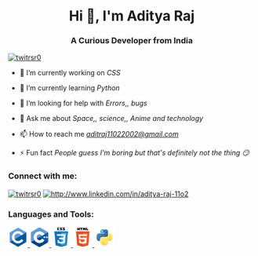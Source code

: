 <h1 align="center">Hi 👋, I'm Aditya Raj</h1>
<h3 align="center">A Curious Developer from India</h3>

<p align="left"> <a href="https://twitter.com/twitrsr0" target="blank"><img src="https://img.shields.io/twitter/follow/twitrsr0?logo=twitter&style=for-the-badge" alt="twitrsr0" /></a> </p>

- 🔭 I’m currently working on *CSS*

- 🌱 I’m currently learning *Python*

- 🤝 I’m looking for help with *Errors,, bugs*

- 💬 Ask me about *Space,, science,, Anime and technology*

- 📫 How to reach me *aditraj11022002@gmail.com*

- ⚡ Fun fact *People guess I'm boring but that's definitely not the thing 😏*

<h3 align="left">Connect with me:</h3>
<p align="left">
<a href="https://twitter.com/twitrsr0" target="blank"><img align="center" src="https://raw.githubusercontent.com/rahuldkjain/github-profile-readme-generator/master/src/images/icons/Social/twitter.svg" alt="twitrsr0" height="30" width="40" /></a>
<a href="https://linkedin.com/in/http://www.linkedin.com/in/aditya-raj-11o2" target="blank"><img align="center" src="https://raw.githubusercontent.com/rahuldkjain/github-profile-readme-generator/master/src/images/icons/Social/linked-in-alt.svg" alt="http://www.linkedin.com/in/aditya-raj-11o2" height="30" width="40" /></a>
</p>

<h3 align="left">Languages and Tools:</h3>
<p align="left"> <a href="https://www.cprogramming.com/" target="_blank" rel="noreferrer"> <img src="https://raw.githubusercontent.com/devicons/devicon/master/icons/c/c-original.svg" alt="c" width="40" height="40"/> </a> <a href="https://www.w3schools.com/cpp/" target="_blank" rel="noreferrer"> <img src="https://raw.githubusercontent.com/devicons/devicon/master/icons/cplusplus/cplusplus-original.svg" alt="cplusplus" width="40" height="40"/> </a> <a href="https://www.w3schools.com/css/" target="_blank" rel="noreferrer"> <img src="https://raw.githubusercontent.com/devicons/devicon/master/icons/css3/css3-original-wordmark.svg" alt="css3" width="40" height="40"/> </a> <a href="https://www.w3.org/html/" target="_blank" rel="noreferrer"> <img src="https://raw.githubusercontent.com/devicons/devicon/master/icons/html5/html5-original-wordmark.svg" alt="html5" width="40" height="40"/> </a> <a href="https://www.python.org" target="_blank" rel="noreferrer"> <img src="https://raw.githubusercontent.com/devicons/devicon/master/icons/python/python-original.svg" alt="python" width="40" height="40"/> </a> </p>
